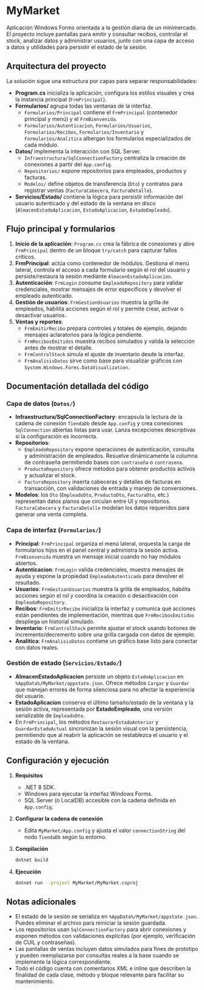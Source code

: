 # MyMarket

Aplicación Windows Forms orientada a la gestión diaria de un minimercado. El proyecto incluye pantallas para emitir y consultar recibos, controlar el stock, analizar datos y administrar usuarios, junto con una capa de acceso a datos y utilidades para persistir el estado de la sesión.

## Arquitectura del proyecto

La solución sigue una estructura por capas para separar responsabilidades:

- **Program.cs** inicializa la aplicación, configura los estilos visuales y crea la instancia principal (`FrmPrincipal`).
- **Formularios/** agrupa todas las ventanas de la interfaz.
  - `Formularios/Principal` contiene el `FrmPrincipal` (contenedor principal y menú) y el `FrmBienvenida`.
  - `Formularios/Autenticacion`, `Formularios/Usuarios`, `Formularios/Recibos`, `Formularios/Inventario` y `Formularios/Analitica` albergan los formularios especializados de cada módulo.
- **Datos/** implementa la interacción con SQL Server.
  - `Infraestructura/SqlConnectionFactory` centraliza la creación de conexiones a partir del `App.config`.
  - `Repositorios/` expone repositorios para empleados, productos y facturas.
  - `Modelos/` define objetos de transferencia (`Dto`) y contratos para registrar ventas (`FacturaCabecera`, `FacturaDetalle`).
- **Servicios/Estado/** contiene la lógica para persistir información del usuario autenticado y del estado de la ventana en disco (`AlmacenEstadoAplicacion`, `EstadoAplicacion`, `EstadoEmpleado`).

## Flujo principal y formularios

1. **Inicio de la aplicación**: `Program.cs` crea la fábrica de conexiones y abre `FrmPrincipal` dentro de un bloque `try/catch` para capturar fallos críticos.
2. **FrmPrincipal**: actúa como contenedor de módulos. Gestiona el menú lateral, controla el acceso a cada formulario según el rol del usuario y persiste/restaura la sesión mediante `AlmacenEstadoAplicacion`.
3. **Autenticación**: `FrmLogin` consume `EmpleadoRepository` para validar credenciales, mostrar mensajes de error específicos y devolver el empleado autenticado.
4. **Gestión de usuarios**: `FrmGestionUsuarios` muestra la grilla de empleados, habilita acciones según el rol y permite crear, activar o desactivar usuarios.
5. **Ventas y reportes**:
   - `FrmEmitirRecibo` prepara controles y totales de ejemplo, dejando mensajes aclaratorios para la lógica pendiente.
   - `FrmRecibosEmitidos` muestra recibos simulados y valida la selección antes de mostrar el detalle.
   - `FrmControlStock` simula el ajuste de inventario desde la interfaz.
   - `FrmAnalisisDatos` sirve como base para visualizar gráficos con `System.Windows.Forms.DataVisualization`.

## Documentación detallada del código

### Capa de datos (`Datos/`)

- **Infraestructura/SqlConnectionFactory**: encapsula la lectura de la cadena de conexión `TiendaDb` desde `App.config` y crea conexiones `SqlConnection` abiertas listas para usar. Lanza excepciones descriptivas si la configuración es incorrecta.
- **Repositorios**:
  - `EmpleadoRepository` expone operaciones de autenticación, consulta y administración de empleados. Resuelve dinámicamente la columna de contraseña permitiendo bases con `contraseña` o `contrasena`.
  - `ProductoRepository` ofrece métodos para obtener productos activos y actualizar el stock.
  - `FacturaRepository` inserta cabeceras y detalles de facturas en transacción, con validaciones de entrada y manejo de conversiones.
- **Modelos**: los `Dto` (`EmpleadoDto`, `ProductoDto`, `FacturaDto`, etc.) representan datos planos que circulan entre UI y repositorios. `FacturaCabecera` y `FacturaDetalle` modelan los datos requeridos para generar una venta completa.

### Capa de interfaz (`Formularios/`)

- **Principal**: `FrmPrincipal` organiza el menú lateral, orquesta la carga de formularios hijos en el panel central y administra la sesión activa. `FrmBienvenida` muestra un mensaje inicial cuando no hay módulos abiertos.
- **Autenticacion**: `FrmLogin` valida credenciales, muestra mensajes de ayuda y expone la propiedad `EmpleadoAutenticado` para devolver el resultado.
- **Usuarios**: `FrmGestionUsuarios` muestra la grilla de empleados, habilita acciones según el rol y coordina la creación o desactivación con `EmpleadoRepository`.
- **Recibos**: `FrmEmitirRecibo` inicializa la interfaz y comunica qué acciones están pendientes de implementación, mientras que `FrmRecibosEmitidos` despliega un historial simulado.
- **Inventario**: `FrmControlStock` permite ajustar el stock usando botones de incremento/decremento sobre una grilla cargada con datos de ejemplo.
- **Analitica**: `FrmAnalisisDatos` contiene un gráfico base listo para conectar con datos reales.

### Gestión de estado (`Servicios/Estado/`)

- **AlmacenEstadoAplicacion** persiste un objeto `EstadoAplicacion` en `%AppData%/MyMarket/appstate.json`. Ofrece métodos `Cargar` y `Guardar` que manejan errores de forma silenciosa para no afectar la experiencia del usuario.
- **EstadoAplicacion** conserva el último tamaño/estado de la ventana y la sesión activa, representada por **EstadoEmpleado**, una versión serializable de `EmpleadoDto`.
- En `FrmPrincipal`, los métodos `RestaurarEstadoAnterior` y `GuardarEstadoActual` sincronizan la sesión visual con la persistencia, permitiendo que al reabrir la aplicación se restablezca el usuario y el estado de la ventana.

## Configuración y ejecución

1. **Requisitos**
   - .NET 8 SDK.
   - Windows para ejecutar la interfaz Windows Forms.
   - SQL Server (o LocalDB) accesible con la cadena definida en `App.config`.

2. **Configurar la cadena de conexión**
   - Edita `MyMarket/App.config` y ajusta el valor `connectionString` del nodo `TiendaDb` según tu entorno.

3. **Compilación**
   ```bash
   dotnet build
   ```

4. **Ejecución**
   ```bash
   dotnet run --project MyMarket/MyMarket.csproj
   ```

## Notas adicionales

- El estado de la sesión se serializa en `%AppData%/MyMarket/appstate.json`. Puedes eliminar el archivo para reiniciar la sesión guardada.
- Los repositorios usan `SqlConnectionFactory` para abrir conexiones y exponen métodos con validaciones explícitas (por ejemplo, verificación de CUIL y contraseñas).
- Las pantallas de ventas incluyen datos simulados para fines de prototipo y pueden reemplazarse por consultas reales a la base cuando se implemente la lógica correspondiente.
- Todo el código cuenta con comentarios XML e inline que describen la finalidad de cada clase, método y bloque relevante para facilitar su mantenimiento.
